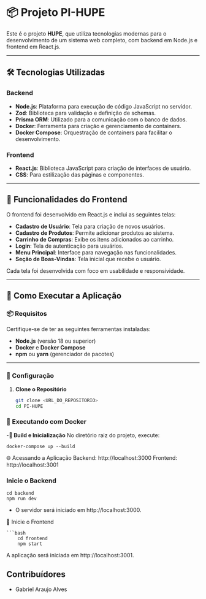 # 📦 Projeto PI-HUPE

Este é o projeto **HUPE**, que utiliza tecnologias modernas para o desenvolvimento de um sistema web completo, com backend em Node.js e frontend em React.js.

---

## 🛠️ Tecnologias Utilizadas

### Backend
- **Node.js**: Plataforma para execução de código JavaScript no servidor.
- **Zod**: Biblioteca para validação e definição de schemas.
- **Prisma ORM**: Utilizado para a comunicação com o banco de dados.
- **Docker**: Ferramenta para criação e gerenciamento de containers.
- **Docker Compose**: Orquestração de containers para facilitar o desenvolvimento.

### Frontend
- **React.js**: Biblioteca JavaScript para criação de interfaces de usuário.
- **CSS**: Para estilização das páginas e componentes.

---

## 🌟 Funcionalidades do Frontend

O frontend foi desenvolvido em React.js e inclui as seguintes telas:

- **Cadastro de Usuário**: Tela para criação de novos usuários.
- **Cadastro de Produtos**: Permite adicionar produtos ao sistema.
- **Carrinho de Compras**: Exibe os itens adicionados ao carrinho.
- **Login**: Tela de autenticação para usuários.
- **Menu Principal**: Interface para navegação nas funcionalidades.
- **Seção de Boas-Vindas**: Tela inicial que recebe o usuário.

Cada tela foi desenvolvida com foco em usabilidade e responsividade.

---

## 🚀 Como Executar a Aplicação  

### 📦 Requisitos  
Certifique-se de ter as seguintes ferramentas instaladas:
- **Node.js** (versão 18 ou superior)  
- **Docker** e **Docker Compose**  
- **npm** ou **yarn** (gerenciador de pacotes)  

---

### 🔧 Configuração  

1. **Clone o Repositório**  
   ```bash
   git clone <URL_DO_REPOSITORIO>
   cd PI-HUPE

### 🐳 Executando com Docker
-**🔨 Build e Inicialização**
No diretório raiz do projeto, execute:

```
docker-compose up --build
````
🌐 Acessando a Aplicação
Backend: http://localhost:3000
Frontend: http://localhost:3001

### Inicie o Backend
```
cd backend
npm run dev
```

- O servidor será iniciado em http://localhost:3000.

🚀 Inicie o Frontend

    ```bash
        cd frontend
        npm start
A aplicação será iniciada em http://localhost:3001.

## Contribuídores

- Gabriel Araujo Alves



